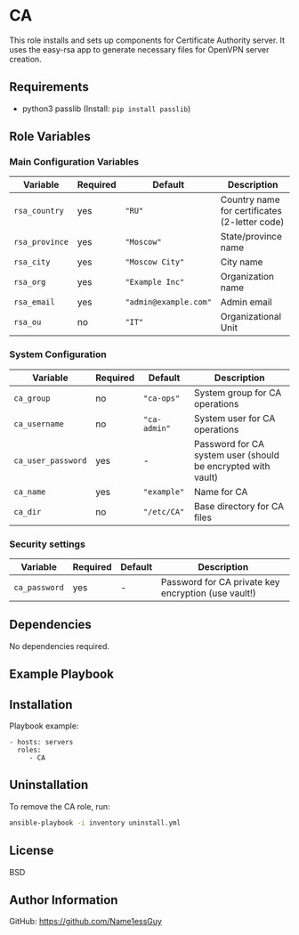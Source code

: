 CA
=========

This role installs and sets up components for Certificate Authority server. It uses the easy-rsa app to generate necessary files for OpenVPN server creation.

Requirements
------------

- python3 passlib (Install: `pip install passlib`)

Role Variables
--------------

### Main Configuration Variables

| Variable           | Required | Default               | Description                                                  |
|--------------------|----------|-----------------------|--------------------------------------------------------------|
| `rsa_country`      | yes      | `"RU"`                | Country name for certificates (2-letter code)                |
| `rsa_province`     | yes      | `"Moscow"`            | State/province name                                          |
| `rsa_city`         | yes      | `"Moscow City"`       | City name                                                    |
| `rsa_org`          | yes      | `"Example Inc"`       | Organization name                                            |
| `rsa_email`        | yes      | `"admin@example.com"` | Admin email                                                  |
| `rsa_ou`           | no       | `"IT"`                | Organizational Unit                                          |

### System Configuration

| Variable           | Required | Default               | Description                                                  |
|--------------------|----------|-----------------------|--------------------------------------------------------------|
| `ca_group`         | no       | `"ca-ops"`            | System group for CA operations                               |
| `ca_username`      | no       | `"ca-admin"`          | System user for CA operations                                |
| `ca_user_password` | yes      | -                     | Password for CA system user (should be encrypted with vault) |
| `ca_name`          | yes      | `"example"`           | Name for CA                                                  |
| `ca_dir`           | no       | `"/etc/CA"`           | Base directory for CA files                                  |

### Security settings

| Variable           | Required | Default               | Description                                                  |
|--------------------|----------|-----------------------|--------------------------------------------------------------|
| `ca_password`      | yes      | -                     | Password for CA private key encryption (use vault!)          |


Dependencies
------------

No dependencies required.

Example Playbook
----------------

## Installation 

Playbook example:

    - hosts: servers
      roles:
         - CA

## Uninstallation  

To remove the CA role, run:  
```bash  
ansible-playbook -i inventory uninstall.yml 
```

License
-------

BSD

Author Information
------------------

GitHub: https://github.com/Name1essGuy
